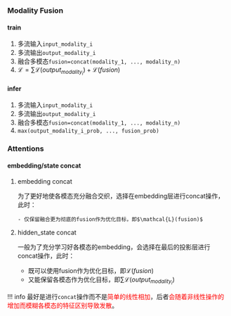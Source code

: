 ### Modality Fusion
#### train

1. 多流输入`input_modality_i`
2. 多流输出`output_modality_i`
3. 融合多模态`fusion=concat(modality_1, ..., modality_n)`
4. $\mathcal{L} = \sum \mathcal{L}(output_{modality_i}) + \mathcal{L}(fusion)$

#### infer

 1. 多流输入`input_modality_i`
 2. 多流输出`output_modality_i`
 3. 融合多模态`fusion=concat(modality_1, ..., modality_n)`
 4. `max(output_modality_i_prob, ..., fusion_prob)`


### Attentions
#### embedding/state concat
1. embedding concat

    为了更好地使各模态充分融合交织，选择在embedding层进行concat操作，此时：

       - 仅保留融合更为彻底的fusion作为优化目标，即$\mathcal{L}(fusion)$

2. hidden_state concat

    一般为了充分学习好各模态的embedding，会选择在最后的投影层进行concat操作，此时：

      - 既可以使用fusion作为优化目标，即$\mathcal{L}(fusion)$
      - 又能保留各模态作为优化目标，即$\sum \mathcal{L}(output_{modality_i})$

!!! info
    最好是进行`concat`操作而不是<span style="color:red;">简单的线性相加</span>，后者<span style="color:red;">会随着非线性操作的增加而模糊各模态的特征区别导致发散</span>。